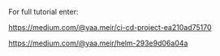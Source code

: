 For full tutorial enter:

https://medium.com/@yaa.meir/ci-cd-project-ea210ad75170

https://medium.com/@yaa.meir/helm-293e9d06a04a